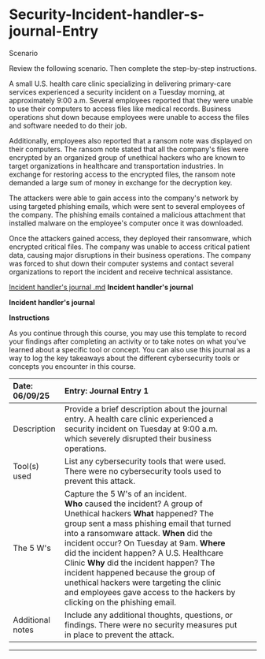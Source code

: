 # Security-Incident-handler-s-journal-Entry

Scenario

Review the following scenario. Then complete the step-by-step instructions.

A small U.S. health care clinic specializing in delivering primary-care services experienced a security incident on a Tuesday morning, at approximately 9:00 a.m. Several employees reported that they were unable to use their computers to access files like medical records. Business operations shut down because employees were unable to access the files and software needed to do their job.

Additionally, employees also reported that a ransom note was displayed on their computers. The ransom note stated that all the company's files were encrypted by an organized group of unethical hackers who are known to target organizations in healthcare and transportation industries. In exchange for restoring access to the encrypted files, the ransom note demanded a large sum of money in exchange for the decryption key. 

The attackers were able to gain access into the company's network by using targeted phishing emails, which were sent to several employees of the company. The phishing emails contained a malicious attachment that installed malware on the employee's computer once it was downloaded.

Once the attackers gained access, they deployed their ransomware, which encrypted critical files. The company was unable to access critical patient data, causing major disruptions in their business operations. The company was forced to shut down their computer systems and contact several organizations to report the incident and receive technical assistance.


[Incident handler's journal .md](https://github.com/user-attachments/files/20888883/Incident.handler.s.journal.md)
**Incident handler's journal**

**Incident handler's journal**

**Instructions**

As you continue through this course, you may use this template to record your findings after completing an activity or to take notes on what you've learned about a specific tool or concept. You can also use this journal as a way to log the key takeaways about the different cybersecurity tools or concepts you encounter in this course.

| Date:  06/09/25 | Entry: Journal Entry 1  |  |  |
| :---- | :---- | ----- | ----- |
| Description | Provide a brief description about the journal entry.  A health care clinic experienced a security incident on Tuesday at 9:00 a.m. which severely disrupted their business operations. |  |  |
| Tool(s) used | List any cybersecurity tools that were used. There were no cybersecurity tools used to prevent this attack. |  |  |
| The 5 W's  | Capture the 5 W's of an incident. <div>**Who** caused the incident? A group of Unethical hackers **What** happened? The group sent a mass phishing email that turned into a ransomware attack. **When** did the incident occur? On Tuesday at 9am. **Where** did the incident happen? A U.S. Healthcare Clinic  **Why** did the incident happen? The incident happened because the group of unethical hackers were targeting the clinic and employees gave access to the hackers by clicking on the phishing email. </div> |  |  |
| Additional notes | Include any additional thoughts, questions, or findings. There were no security measures put in place to prevent the attack.  |  |  |

---


